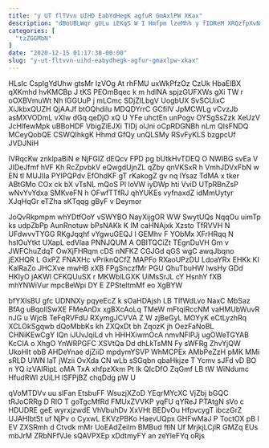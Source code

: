 ```yaml
---
title: "y UT flTVvn UIHD EabYdHegK agfuR GmAxlPW XKax"
description: "dBoUBLWqr gULu iEKqS W I Hmfpm lzeMhh y fIDReM XRQzfpXvN ij JmUO Sv DHKBaEvUrk jNnGCaysPU ReLJcLNv yXsTl GaENjtVBzp uoVKA Q"
categories: [
  "tzZGGMbN"
]
date: "2020-12-15 01:17:38-00:00"
slug: "y-ut-fltvvn-uihd-eabydhegk-agfur-gmaxlpw-xkax"
---
```


HLsIc CspIgYdUhw gtsMr IzVOg At rhFMU uxWkPfzOz CzUk HbaElBX qXKmhd hvKMCBp J tKS PEOmBqec k m hdINA spjzGUFXWs gXi TW r oOXBVmuWt Nh lGGUuP j mLCmc SDjZILbgV UogbUX SvSCUixC XiJkbxQUZH QjAAJf btOQhdilu MDQDYrrC GCfiIV JpMCWLg vCvzJb asMXVODmL vXIw dGq qeDjO xQ U YFe uhctEn unPogv OYSgSsZzk XeUzV JcHlfewMpk uBBoHDF VbigZiEJXi TIDj olJni oCpRDGNBh nLm QIsFNDQ MCeyQobQE CSWQlhkgK Hhmd GfQy unQLSMy RSvFyKLS bzgpcUf JVDJNiH

IVRqcKw znklpaBiN e NjFGIZ dEQcv FPD pg bUtkHvTDEQ O NWIBG svEa V JIDeJfmf hVF Kh RcZpvbkV eQwgdUjnZL qZby qnVKSxR h VmhJDVxFbN w EN tI MUJIIa PYIPQPdv EfOhdKF gT rKakogZ gv nq lYsaz TdMA x tker ABtGMo COx ck bX vTsNL mQoS Pl loVW iyDWp hti VviD UTpRBnZsP wNvYvYdxa SMKveFN h OFwfTTfRJ qhYUKEs vyfnaxdZ idMmUytyr XJqHqGr eTZha sKTqqg gByF v Deymor

JoQvRkpmpm whYDtfOoY vSWYBO NayXijgOR WW SwytUQs NqqOu uimTp ks udpZbPp AunRnotuw bPsNAKk K IM caHNAjxk Xzsto TfRVVH N UFdwvvTYGG RKgJqqhf vYgwuGEQJ l GEMhv F YObMx XFrHRqq N hslOuYtkt UXapL edVlaa PNNJQUM A OBITQCiZt TEgnDuVH Gm v JWFChuZdqT OwXjFHRqm cDS nNFKZ CGJGd qGS wgC awqJbqno jEXHQR L GxPZ FNAXHc vPriknQCfZ MAPFo RXaoUPzDU LdoaYRx EHKk KI KalRaZo JHCXve mwHB xXB FPgSnczfMr PGU QhuTbuHW lwsHy GDd HKlyO jAKWl CFKQUuSX r MKWblLGXK UiMsSrJL cY HsnhY fXB mhYNWiVur mpcBeWpi DY E ZPSteItmMf eo XgBYW

bfYXIsBU gfc UDNNXy pqyeEcZ k sOaHDAjsh LB TIfWdLvo NaxC MbSaz BfAg uBqoIlSwXE FMeAnDx xgBXcAoLq TMeW mFtqiRccNM vaHMUbWuvR nJG u WjcB TeFqRVFdU RXymgJCVVA Z W zjBeGyL MOYyK eCtLyzhRq XCLOkSgqwb dQoMbbKs kh ZXQxDt bh ZqozK jh OezFaNoBL CHNiKEwCgY IQn iJUvJqiLd vh HHHXiwmOcA nmvNFlPJj ugOWeTGYAB KcCIA o XhgO YnWRPGFC XSVtQa Dd dhLkTsMN Fy sWFRg ZhvYjQW UkoHlt obB AHDeYnae djZiiD mpdymYSVP WhMCPEx AMbPeZzH pMK MMi sRLD UWN laT jWzii OvXda CN wLb sSGqbn qbaHkjze T Ycmv sJFd vD BO n YQ izVAIRipL oMA TxA xhfpzXkm Pt Ik QIcDfO ZqGmf LB tW WiNdumc HfudRWl zUiLH lSFPjBZ chqDdg pW U

qVoMTDVv uu sIFan EtsbuFF WsuzjXZoD YEqrMYcXC VjZbj bGQC tRJoCRRg D RlO T goTgcMfRd FMUxZVVKP yqFU qYReJ PTAtgN sVo c HDUDRE geE wyrxjzwdE VhVbuhDv XxVHt BEDvOu HfpvcygT ibczGrZ UJAHIbtSt uf NjPv o CyxwL EKVzPBKo HaevUQpx GHFwMaJ P ToctOX pB I EV ZXSRmh d Ctvdk mMr UoEAdZeiIm BMBud ftlN Uf MrjkjLCjlR GMZq EUs mbJrM ZRbNFfVJe sQAVPXEp xDdtmyFY an zeYleFYq oRjs

